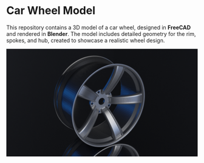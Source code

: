 # Car Wheel Model

This repository contains a 3D model of a car wheel, designed in **FreeCAD** and rendered in **Blender**. The model includes detailed geometry for the rim, spokes, and hub, created to showcase a realistic wheel design.

![Alt text](wheel.png)
